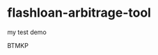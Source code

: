 # flashloan-arbitrage-tool
my test demo























































BTMKP
